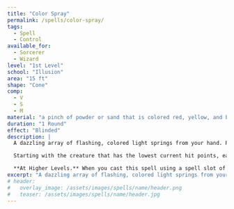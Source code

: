 ```yaml
---
title: "Color Spray"
permalink: /spells/color-spray/
tags:
  - Spell
  - Control
available_for:
  - Sorcerer
  - Wizard
level: "1st Level"
school: "Illusion"
area: "15 ft"
shape: "Cone"
comp:
  - V
  - S
  - M
material: "a pinch of powder or sand that is colored red, yellow, and blue"
duration: "1 Round"
effect: "Blinded"
description: |
  A dazzling array of flashing, colored light springs from your hand. Roll 6d10; the total is how many hit points of creatures this spell can affect. Creatures in a 15-foot cone originating from you are affected in ascending order of their current hit points (ignoring [unconscious](/rule/conditions/#unconscious/) creatures and creatures that can’t see).

  Starting with the creature that has the lowest current hit points, each creature affected by this spell is [[Blinded]] until the end of your next turn. Subtract each creature’s hit points from the total before moving on to the creature with the next lowest hit points. A creature’s hit points must be equal to or less than the remaining total for that creature to be affected.

  **At Higher Levels.** When you cast this spell using a spell slot of 2nd level or higher, roll an additional 2d10 for each slot level above 1st.
excerpt: "A dazzling array of flashing, colored light springs from your hand."
# header:
#   overlay_image: /assets/images/spells/name/header.png
#   teaser: /assets/images/spells/name/header.jpg
---
```

